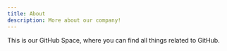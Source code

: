 ```yaml
---
title: About
description: More about our company!
---
```

This is our GitHub Space, where you can find all things related to GitHub.

<quillbot-extension-portal></quillbot-extension-portal>